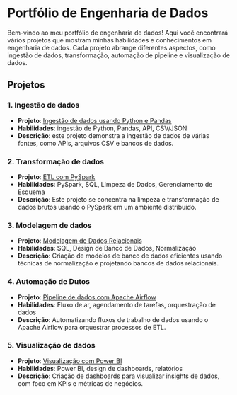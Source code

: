 # Portfólio de Engenharia de Dados

Bem-vindo ao meu portfólio de engenharia de dados! Aqui você encontrará vários projetos que mostram minhas habilidades e conhecimentos em engenharia de dados. Cada projeto abrange diferentes aspectos, como ingestão de dados, transformação, automação de pipeline e visualização de dados.

## Projetos

### 1. Ingestão de dados
- **Projeto**: [Ingestão de dados usando Python e Pandas](./ingestao)
- **Habilidades**: ingestão de Python, Pandas, API, CSV/JSON
- **Descrição**: este projeto demonstra a ingestão de dados de várias fontes, como APIs, arquivos CSV e bancos de dados.

### 2. Transformação de dados
- **Projeto**: [ETL com PySpark](./transformacao)
- **Habilidades**: PySpark, SQL, Limpeza de Dados, Gerenciamento de Esquema
- **Descrição**: Este projeto se concentra na limpeza e transformação de dados brutos usando o PySpark em um ambiente distribuído.

### 3. Modelagem de dados
- **Projeto**: [Modelagem de Dados Relacionais](./modelagem)
- **Habilidades**: SQL, Design de Banco de Dados, Normalização
- **Descrição**: Criação de modelos de banco de dados eficientes usando técnicas de normalização e projetando bancos de dados relacionais.

### 4. Automação de Dutos
- **Projeto**: [Pipeline de dados com Apache Airflow](./automacao)
- **Habilidades**: Fluxo de ar, agendamento de tarefas, orquestração de dados
- **Descrição**: Automatizando fluxos de trabalho de dados usando o Apache Airflow para orquestrar processos de ETL.

### 5. Visualização de dados
- **Projeto**: [Visualização com Power BI](./visualizacao)
- **Habilidades**: Power BI, design de dashboards, relatórios
- **Descrição**: Criação de dashboards para visualizar insights de dados, com foco em KPIs e métricas de negócios.

